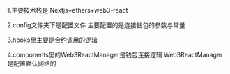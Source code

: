 1.主要技术栈是 Nextjs+ethers+web3-react

2.config文件夹下是配置文件 主要配置的是连接钱包的参数与常量

3.hooks里主要是合约调用的逻辑

4.components里的Web3ReactManager是钱包连接逻辑 Web3ReactManager是配置默认网络的
